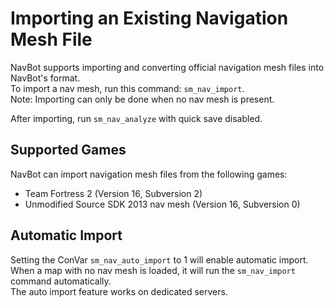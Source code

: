 # Importing an Existing Navigation Mesh File

NavBot supports importing and converting official navigation mesh files into NavBot's format.  
To import a nav mesh, run this command: `sm_nav_import`.    
Note: Importing can only be done when no nav mesh is present.    

After importing, run `sm_nav_analyze` with quick save disabled.

## Supported Games

NavBot can import navigation mesh files from the following games:    

* Team Fortress 2 (Version 16, Subversion 2)
* Unmodified Source SDK 2013 nav mesh (Version 16, Subversion 0)

## Automatic Import

Setting the ConVar `sm_nav_auto_import` to 1 will enable automatic import.    
When a map with no nav mesh is loaded, it will run the `sm_nav_import` command automatically.    
The auto import feature works on dedicated servers.    
